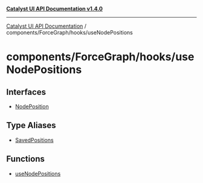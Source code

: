 [**Catalyst UI API Documentation v1.4.0**](../../../../README.md)

---

[Catalyst UI API Documentation](../../../../README.md) / components/ForceGraph/hooks/useNodePositions

# components/ForceGraph/hooks/useNodePositions

## Interfaces

- [NodePosition](interfaces/NodePosition.md)

## Type Aliases

- [SavedPositions](type-aliases/SavedPositions.md)

## Functions

- [useNodePositions](functions/useNodePositions.md)

